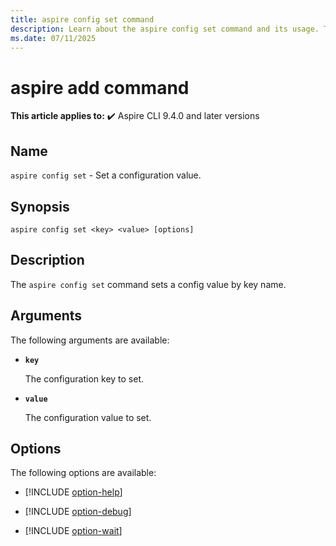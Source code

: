 ```yaml
---
title: aspire config set command
description: Learn about the aspire config set command and its usage. This command sets an Aspire CLI config value by key name.
ms.date: 07/11/2025
---
```

# aspire add command

**This article applies to:** ✔️ Aspire CLI 9.4.0 and later versions

## Name

`aspire config set` - Set a configuration value.

## Synopsis

```dotnetcli
aspire config set <key> <value> [options]
```

## Description

The `aspire config set` command sets a config value by key name.

## Arguments

The following arguments are available:

- **`key`**

  The configuration key to set.

- **`value`**

  The configuration value to set.

## Options

The following options are available:

- [!INCLUDE [option-help](includes/option-help.md)]

- [!INCLUDE [option-debug](includes/option-debug.md)]

- [!INCLUDE [option-wait](includes/option-wait.md)]
